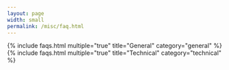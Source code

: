 ```yaml
---
layout: page
width: small
permalink: /misc/faq.html
---
```



{% include faqs.html multiple="true" title="General" category="general" %}
{% include faqs.html multiple="true" title="Technical" category="technical" %}
